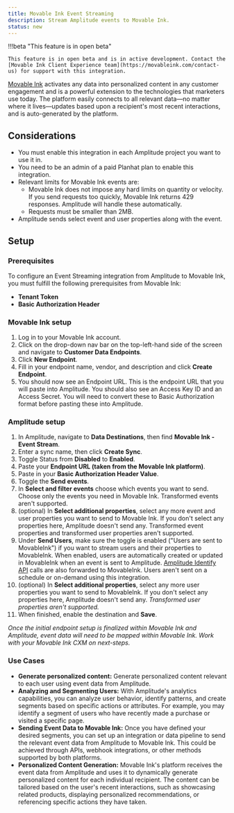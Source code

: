 ```yaml
---
title: Movable Ink Event Streaming
description: Stream Amplitude events to Movable Ink.
status: new
---
```


!!!beta "This feature is in open beta"

    This feature is in open beta and is in active development. Contact the [Movable Ink Client Experience team](https://movableink.com/contact-us) for support with this integration.

[Movable Ink](https:///movableink.com) activates any data into personalized content in any customer engagement and is a powerful extension to the technologies that marketers use today. The platform easily connects to all relevant data—no matter where it lives—updates based upon a recipient's most recent interactions, and is auto-generated by the platform.

## Considerations

- You must enable this integration in each Amplitude project you want to use it in.
- You need to be an admin of a paid Planhat plan to enable this integration.
- Relevant limits for Movable Ink events are:
    - Movable Ink does not impose any hard limits on quantity or velocity. If you send requests  too quickly, Movable Ink returns 429 responses. Amplitude will handle these automatically. 
    - Requests must be smaller than 2MB.
- Amplitude sends select event and user properties along with the event.

## Setup

### Prerequisites

To configure an Event Streaming integration from Amplitude to Movable Ink, you must fulfill the following prerequisites from Movable Ink:

- **Tenant Token**
- **Basic Authorization Header**

### Movable Ink setup

1. Log in to your Movable Ink account.
2. Click on the drop-down nav bar on the top-left-hand side of the screen and navigate to **Customer Data Endpoints**.
3. Click **New Endpoint**.
4. Fill in your endpoint name, vendor, and description and click **Create Endpoint**.
5. You should now see an Endpoint URL. This is the endpoint URL that you will paste into Amplitude. You should also see an Access Key ID and an Access Secret. You will need to convert these to Basic Authorization format before pasting these into Amplitude. 

### Amplitude setup

1. In Amplitude, navigate to **Data Destinations**, then find **Movable Ink - Event Stream**.
2. Enter a sync name, then click **Create Sync**.
3. Toggle Status from **Disabled** to **Enabled**.
4. Paste your **Endpoint URL (taken from the Movable Ink platform)**.
5. Paste in your **Basic Authorization Header Value**.
6. Toggle the **Send events**.
7. In **Select and filter events** choose which events you want to send. Choose only the events you need in Movable Ink. Transformed events aren't supported.
8. (optional) In **Select additional properties**, select any more event and user properties you want to send to Movable Ink. If you don't select any properties here, Amplitude doesn't send any. Transformed event properties and transformed user properties aren't supported.
9. Under **Send Users**, make sure the toggle is enabled ("Users are sent to MovableInk") if you want to stream users and their properties to MovableInk. When enabled, users are automatically created or updated in MovableInk when an event is sent to Amplitude. [Amplitude Identify API](https://www.docs.developers.amplitude.com/analytics/apis/identify-api/) calls are also forwarded to MovableInk. Users aren't sent on a schedule or on-demand using this integration.
10. (optional) In **Select additional properties**, select any more user properties you want to send to MovableInk. If you don't select any properties here, Amplitude doesn't send any. _Transformed user properties aren't supported._
11. When finished, enable the destination and **Save**.

_Once the initial endpoint setup is finalized within Movable Ink and Amplitude, event data will need to be mapped within Movable Ink. Work with your Movable Ink CXM on next-steps._

### Use Cases

- **Generate personalized content:** Generate personalized content relevant to each user using event data from Amplitude.
- **Analyzing and Segmenting Users:** With Amplitude's analytics capabilities, you can analyze user behavior, identify patterns, and create segments based on specific actions or attributes. For example, you may identify a segment of users who have recently made a purchase or visited a specific page.
- **Sending Event Data to Movable Ink:** Once you have defined your desired segments, you can set up an integration or data pipeline to send the relevant event data from Amplitude to Movable Ink. This could be achieved through APIs, webhook integrations, or other methods supported by both platforms.
- **Personalized Content Generation:** Movable Ink's platform receives the event data from Amplitude and uses it to dynamically generate personalized content for each individual recipient. The content can be tailored based on the user's recent interactions, such as showcasing related products, displaying personalized recommendations, or referencing specific actions they have taken.
